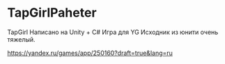 # TapGirlPaheter
TapGirl
Написано на Unity + C#
Игра для YG
Исходник из юнити очень тяжелый. 

https://yandex.ru/games/app/250160?draft=true&lang=ru
